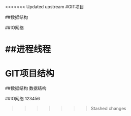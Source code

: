 <<<<<<< Updated upstream
#GIT项目

##数据结构

##IO网络

##进程线程
=======
# GIT项目结构

##数据结构
数据结构

##IO网络
123456
>>>>>>> Stashed changes
